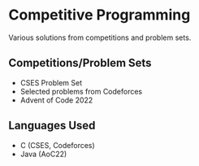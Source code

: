 # Competitive Programming
Various solutions from competitions and problem sets.

## Competitions/Problem Sets
- CSES Problem Set
- Selected problems from Codeforces
- Advent of Code 2022

## Languages Used
- C (CSES, Codeforces)
- Java (AoC22)
